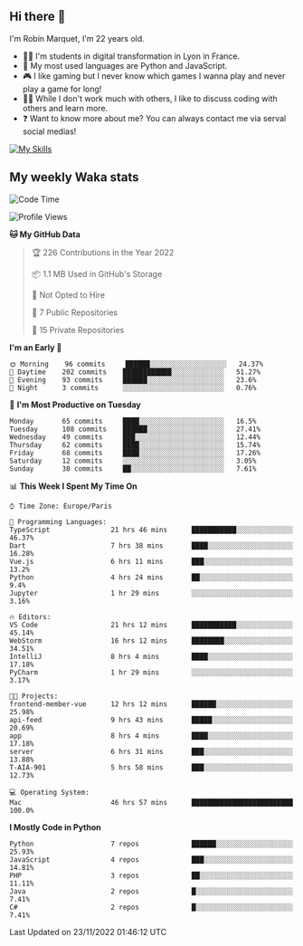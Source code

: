 ## Hi there 👋

I'm Robin Marquet, I'm 22 years old.

- 👨‍💻 I'm students in digital transformation in Lyon in France.
- 🌱 My most used languages are Python and JavaScript.
- 🎮 I like gaming but I never know which games I wanna play and never play a game for long!
- 👯‍♀️ While I don't work much with others, I like to discuss coding with others and learn more.
- ❓ Want to know more about me? You can always contact me via serval social medias!

[![My Skills](https://skillicons.dev/icons?i=js,html,css,docker,express,figma,firebase,graphql,mongodb,mysql,nodejs,py,react,ts,vue)](https://skillicons.dev)

## My weekly Waka stats

<!--START_SECTION:waka-->
![Code Time](http://img.shields.io/badge/Code%20Time-2%2C901%20hrs%2030%20mins-blue)

![Profile Views](http://img.shields.io/badge/Profile%20Views-1-blue)

**🐱 My GitHub Data** 

> 🏆 226 Contributions in the Year 2022
 > 
> 📦 1.1 MB Used in GitHub's Storage 
 > 
> 🚫 Not Opted to Hire
 > 
> 📜 7 Public Repositories 
 > 
> 🔑 15 Private Repositories  
 > 
**I'm an Early 🐤** 

```text
🌞 Morning    96 commits     ██████░░░░░░░░░░░░░░░░░░░   24.37% 
🌆 Daytime    202 commits    ████████████░░░░░░░░░░░░░   51.27% 
🌃 Evening    93 commits     ██████░░░░░░░░░░░░░░░░░░░   23.6% 
🌙 Night      3 commits      ░░░░░░░░░░░░░░░░░░░░░░░░░   0.76%

```
📅 **I'm Most Productive on Tuesday** 

```text
Monday       65 commits     ████░░░░░░░░░░░░░░░░░░░░░   16.5% 
Tuesday      108 commits    ██████░░░░░░░░░░░░░░░░░░░   27.41% 
Wednesday    49 commits     ███░░░░░░░░░░░░░░░░░░░░░░   12.44% 
Thursday     62 commits     ████░░░░░░░░░░░░░░░░░░░░░   15.74% 
Friday       68 commits     ████░░░░░░░░░░░░░░░░░░░░░   17.26% 
Saturday     12 commits     ░░░░░░░░░░░░░░░░░░░░░░░░░   3.05% 
Sunday       30 commits     ██░░░░░░░░░░░░░░░░░░░░░░░   7.61%

```


📊 **This Week I Spent My Time On** 

```text
⌚︎ Time Zone: Europe/Paris

💬 Programming Languages: 
TypeScript               21 hrs 46 mins      ███████████░░░░░░░░░░░░░░   46.37% 
Dart                     7 hrs 38 mins       ████░░░░░░░░░░░░░░░░░░░░░   16.28% 
Vue.js                   6 hrs 11 mins       ███░░░░░░░░░░░░░░░░░░░░░░   13.2% 
Python                   4 hrs 24 mins       ██░░░░░░░░░░░░░░░░░░░░░░░   9.4% 
Jupyter                  1 hr 29 mins        ░░░░░░░░░░░░░░░░░░░░░░░░░   3.16%

🔥 Editors: 
VS Code                  21 hrs 12 mins      ███████████░░░░░░░░░░░░░░   45.14% 
WebStorm                 16 hrs 12 mins      ████████░░░░░░░░░░░░░░░░░   34.51% 
IntelliJ                 8 hrs 4 mins        ████░░░░░░░░░░░░░░░░░░░░░   17.18% 
PyCharm                  1 hr 29 mins        ░░░░░░░░░░░░░░░░░░░░░░░░░   3.17%

🐱‍💻 Projects: 
frontend-member-vue      12 hrs 12 mins      ██████░░░░░░░░░░░░░░░░░░░   25.98% 
api-feed                 9 hrs 43 mins       █████░░░░░░░░░░░░░░░░░░░░   20.69% 
app                      8 hrs 4 mins        ████░░░░░░░░░░░░░░░░░░░░░   17.18% 
server                   6 hrs 31 mins       ███░░░░░░░░░░░░░░░░░░░░░░   13.88% 
T-AIA-901                5 hrs 58 mins       ███░░░░░░░░░░░░░░░░░░░░░░   12.73%

💻 Operating System: 
Mac                      46 hrs 57 mins      █████████████████████████   100.0%

```

**I Mostly Code in Python** 

```text
Python                   7 repos             ██████░░░░░░░░░░░░░░░░░░░   25.93% 
JavaScript               4 repos             ███░░░░░░░░░░░░░░░░░░░░░░   14.81% 
PHP                      3 repos             ██░░░░░░░░░░░░░░░░░░░░░░░   11.11% 
Java                     2 repos             █░░░░░░░░░░░░░░░░░░░░░░░░   7.41% 
C#                       2 repos             █░░░░░░░░░░░░░░░░░░░░░░░░   7.41%

```



 Last Updated on 23/11/2022 01:46:12 UTC
<!--END_SECTION:waka-->
